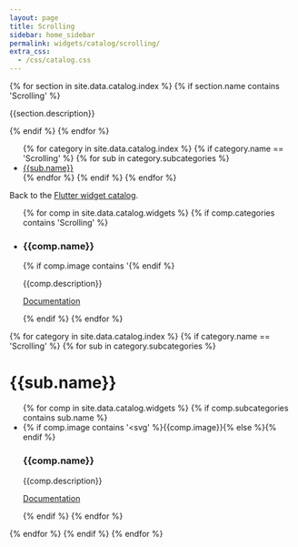 ```yaml
---
layout: page
title: Scrolling
sidebar: home_sidebar
permalink: widgets/catalog/scrolling/
extra_css:
  - /css/catalog.css
---
```


<div class="catalog">
{% for section in site.data.catalog.index %}
 {% if section.name contains 'Scrolling' %}
 <div class="category-description"><p>{{section.description}}</p></div>
 {% endif %}
{% endfor %}

<ul>
{% for category in site.data.catalog.index %}
   {% if category.name == 'Scrolling' %}
    {% for sub in category.subcategories %}
        <a href="#{{sub.name}}"><li>{{sub.name}}</li></a>
    {% endfor %}
   {% endif %}
{% endfor %}
</ul>

<p>Back to the <a href="..">Flutter widget catalog</a>.</p>


<ul class="cards">
{% for comp in site.data.catalog.widgets %}
 {% if comp.categories contains 'Scrolling' %}
 <li class="cards__item">
 <div class="catalog-entry">
  <h3>{{comp.name}}</h3>
  <div class="catalog-image-holder">
    {% if comp.image contains '<svg' %}{{comp.image}}{% else %}<img alt="" src="{{comp.image}}" />{% endif %}
  </div>
  <p> {{comp.description}} </p>
  <p><a href="{{comp.link}}">Documentation</a></p><div class="clear"></div>
 </div>
 </li>
 {% endif %}
{% endfor %}
</ul>


{% for category in site.data.catalog.index %}
   {% if category.name == 'Scrolling' %}
    {% for sub in category.subcategories %}
        <h1 id="{{sub.name}}">{{sub.name}}</h1>
        <ul class="cards">
        {% for comp in site.data.catalog.widgets %}
         {% if comp.subcategories contains sub.name %}
         <li class="cards__item">
             <div class="catalog-entry" >
                <div class="catalog-image-holder">
                  {% if comp.image contains '<svg' %}{{comp.image}}{% else %}<img alt="" src="{{comp.image}}" />{% endif %}
                </div>
                  <h3>{{comp.name}}</h3>
                  <p> {{comp.description}} </p>
                  <p><a href="{{comp.link}}">Documentation</a></p><div class="clear"></div>
                 </div>
             </li>
         {% endif %}
        {% endfor %}
        </ul>
    {% endfor %}
   {% endif %}
{% endfor %}
</div>
